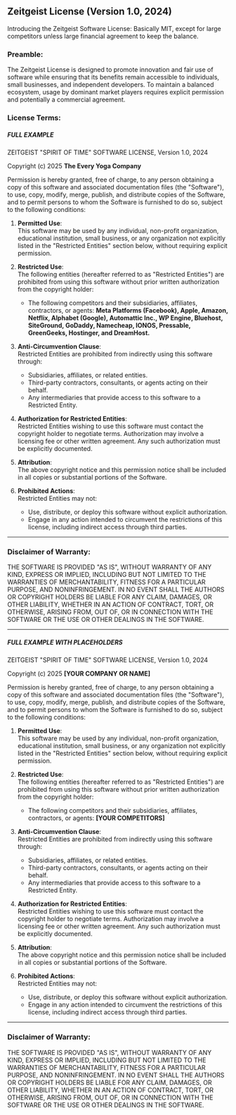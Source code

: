 ## Zeitgeist License (Version 1.0, 2024)

Introducing the Zeitgeist Software License: Basically MIT, except for large competitors unless large financial agreement to keep the balance.


### Preamble:
The Zeitgeist License is designed to promote innovation and fair use of software while ensuring that its benefits remain accessible to individuals, small businesses, and independent developers. To maintain a balanced ecosystem, usage by dominant market players requires explicit permission and potentially a commercial agreement. 

### License Terms:

##### FULL EXAMPLE

ZEITGEIST "SPIRIT OF TIME" SOFTWARE LICENSE, Version 1.0, 2024
                       
Copyright (c) 2025 **The Every Yoga Company**

Permission is hereby granted, free of charge, to any person obtaining a copy of this software and associated documentation files (the "Software"), to use, copy, modify, merge, publish, and distribute copies of the Software, and to permit persons to whom the Software is furnished to do so, subject to the following conditions:

1. **Permitted Use**:  
   This software may be used by any individual, non-profit organization, educational institution, small business, or any organization not explicitly listed in the "Restricted Entities" section below, without requiring explicit permission.

2. **Restricted Use**:  
   The following entities (hereafter referred to as "Restricted Entities") are prohibited from using this software without prior written authorization from the copyright holder:
   - The following competitors and their subsidiaries, affiliates, contractors, or agents: **Meta Platforms (Facebook), Apple, Amazon, Netflix, Alphabet (Google), Automattic Inc., WP Engine, Bluehost, SiteGround, GoDaddy, Namecheap, IONOS, Pressable, GreenGeeks, Hostinger, and DreamHost.**

3. **Anti-Circumvention Clause**:  
   Restricted Entities are prohibited from indirectly using this software through:
   - Subsidiaries, affiliates, or related entities.
   - Third-party contractors, consultants, or agents acting on their behalf.
   - Any intermediaries that provide access to this software to a Restricted Entity.

4. **Authorization for Restricted Entities**:  
   Restricted Entities wishing to use this software must contact the copyright holder to negotiate terms. Authorization may involve a licensing fee or other written agreement. Any such authorization must be explicitly documented.

5. **Attribution**:  
   The above copyright notice and this permission notice shall be included in all copies or substantial portions of the Software.

6. **Prohibited Actions**:  
   Restricted Entities may not:
   - Use, distribute, or deploy this software without explicit authorization.
   - Engage in any action intended to circumvent the restrictions of this license, including indirect access through third parties.


---

### Disclaimer of Warranty:
THE SOFTWARE IS PROVIDED "AS IS", WITHOUT WARRANTY OF ANY KIND, EXPRESS OR IMPLIED, INCLUDING BUT NOT LIMITED TO THE WARRANTIES OF MERCHANTABILITY, FITNESS FOR A PARTICULAR PURPOSE, AND NONINFRINGEMENT. IN NO EVENT SHALL THE AUTHORS OR COPYRIGHT HOLDERS BE LIABLE FOR ANY CLAIM, DAMAGES, OR OTHER LIABILITY, WHETHER IN AN ACTION OF CONTRACT, TORT, OR OTHERWISE, ARISING FROM, OUT OF, OR IN CONNECTION WITH THE SOFTWARE OR THE USE OR OTHER DEALINGS IN THE SOFTWARE.

---

##### FULL EXAMPLE WITH PLACEHOLDERS

ZEITGEIST "SPIRIT OF TIME" SOFTWARE LICENSE, Version 1.0, 2024

Copyright (c) 2025 **[YOUR COMPANY OR NAME]**

Permission is hereby granted, free of charge, to any person obtaining a copy of this software and associated documentation files (the "Software"), to use, copy, modify, merge, publish, and distribute copies of the Software, and to permit persons to whom the Software is furnished to do so, subject to the following conditions:

1. **Permitted Use**:  
   This software may be used by any individual, non-profit organization, educational institution, small business, or any organization not explicitly listed in the "Restricted Entities" section below, without requiring explicit permission.

2. **Restricted Use**:  
   The following entities (hereafter referred to as "Restricted Entities") are prohibited from using this software without prior written authorization from the copyright holder:
   - The following competitors and their subsidiaries, affiliates, contractors, or agents: **[YOUR COMPETITORS]**

3. **Anti-Circumvention Clause**:  
   Restricted Entities are prohibited from indirectly using this software through:
   - Subsidiaries, affiliates, or related entities.
   - Third-party contractors, consultants, or agents acting on their behalf.
   - Any intermediaries that provide access to this software to a Restricted Entity.

4. **Authorization for Restricted Entities**:  
   Restricted Entities wishing to use this software must contact the copyright holder to negotiate terms. Authorization may involve a licensing fee or other written agreement. Any such authorization must be explicitly documented.

5. **Attribution**:  
   The above copyright notice and this permission notice shall be included in all copies or substantial portions of the Software.

6. **Prohibited Actions**:  
   Restricted Entities may not:
   - Use, distribute, or deploy this software without explicit authorization.
   - Engage in any action intended to circumvent the restrictions of this license, including indirect access through third parties.


---

### Disclaimer of Warranty:
THE SOFTWARE IS PROVIDED "AS IS", WITHOUT WARRANTY OF ANY KIND, EXPRESS OR IMPLIED, INCLUDING BUT NOT LIMITED TO THE WARRANTIES OF MERCHANTABILITY, FITNESS FOR A PARTICULAR PURPOSE, AND NONINFRINGEMENT. IN NO EVENT SHALL THE AUTHORS OR COPYRIGHT HOLDERS BE LIABLE FOR ANY CLAIM, DAMAGES, OR OTHER LIABILITY, WHETHER IN AN ACTION OF CONTRACT, TORT, OR OTHERWISE, ARISING FROM, OUT OF, OR IN CONNECTION WITH THE SOFTWARE OR THE USE OR OTHER DEALINGS IN THE SOFTWARE.

